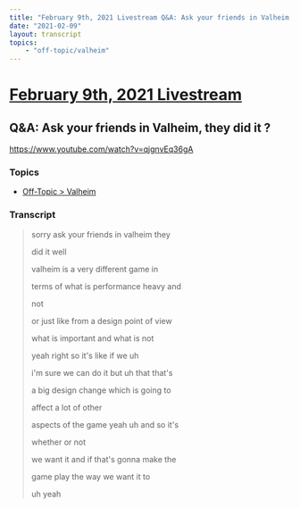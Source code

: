 ```yaml
---
title: "February 9th, 2021 Livestream Q&A: Ask your friends in Valheim, they did it ?"
date: "2021-02-09"
layout: transcript
topics:
    - "off-topic/valheim"
---
```

# [February 9th, 2021 Livestream](../2021-02-09.md)
## Q&A: Ask your friends in Valheim, they did it ?
https://www.youtube.com/watch?v=qjgnvEq36gA

### Topics
* [Off-Topic > Valheim](../topics/off-topic/valheim.md)

### Transcript

> sorry ask your friends in valheim they
>
> did it well
>
> valheim is a very different game in
>
> terms of what is performance heavy and
>
> not
>
> or just like from a design point of view
>
> what is important and what is not
>
> yeah right so it's like if we uh
>
> i'm sure we can do it but uh that that's
>
> a big design change which is going to
>
> affect a lot of other
>
> aspects of the game yeah uh and so it's
>
> whether or not
>
> we want it and if that's gonna make the
>
> game play the way we want it to
>
> uh yeah
